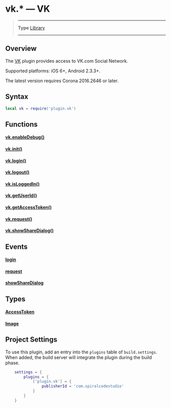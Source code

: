 # vk.* &mdash; VK

> --------------------- ------------------------------------------------------------------------------------------
> __Type__              [Library](https://docs.coronalabs.com/api/type/library.html)
> --------------------- ------------------------------------------------------------------------------------------


## Overview

The [VK](https://marketplace.coronalabs.com/plugin/vk) plugin provides access to VK.com Social Network.

Supported platforms: iOS 6+, Android 2.3.3+.

The latest version requires Corona 2016.2646 or later.

## Syntax
```lua
local vk = require('plugin.vk')  
```
## Functions

#### [vk.enableDebug()](/plugin/vk/enableDebug.md)

#### [vk.init()](/plugin/vk/init.md)

#### [vk.login()](/plugin/vk/login.md)

#### [vk.logout()](/plugin/vk/logout.md)

#### [vk.isLoggedIn()](/plugin/vk/isLoggedIn.md)

#### [vk.getUserId()](/plugin/vk/getUserId.md)

#### [vk.getAccessToken()](/plugin/vk/getAccessToken.md)

#### [vk.request()](/plugin/vk/request.md)

#### [vk.showShareDialog()](/plugin/vk/showShareDialog.md)

## Events

#### [login](/plugin/vk/event/login/index.md)

#### [request](/plugin/vk/event/request/index.md)

#### [showShareDialog](/plugin/vk/event/showShareDialog/index.md)

## Types

#### [AccessToken](/plugin/vk/type/AccessToken/index.md)

#### [Image](/plugin/vk/type/Image/index.md)

## Project Settings

To use this plugin, add an entry into the `plugins` table of `build.settings`. When added, the build server will integrate the plugin during the build phase.

```lua
	settings = {
		plugins = {
			['plugin.vk'] = {
				publisherId = 'com.spiralcodestudio'
			}
		}
	}
```
